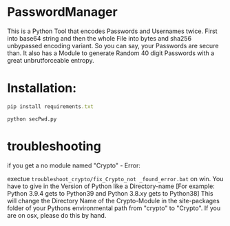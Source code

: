 # PasswordManager
This is a Python Tool that encodes Passwords and Usernames twice.
First into base64 string and then the whole File into bytes and sha256 unbypassed encoding variant.
So you can say, your Passwords are secure than.
It also has a Module to generate Random 40 digit Passwords with a great unbrutforceable entropy.

# Installation:
```ruby
pip install requirements.txt
```
```shell
python secPwd.py
```
# troubleshooting 
if you get a no module named "Crypto" - Error:

exectue `troubleshoot_crypto/fix_Crypto_not _found_error.bat` on win.
You have to give in the Version of Python like a Directory-name [For example: Python 3.9.4 gets to Python39 and Python 3.8.xy gets to Python38]
This will change the Directory Name of the Crypto-Module in the site-packages folder of your Pythons environmental path from "crypto" to "Crypto".
If you are on osx, please do this by hand.




